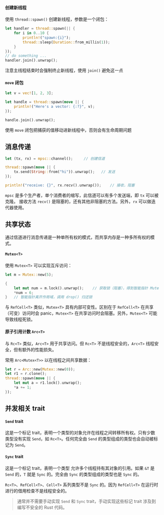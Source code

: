 #### 创建新线程

使用 `thread::spawn()` 创建新线程，参数是一个闭包：

```rust
let handler = thread::spawn(|| {
    for i in 0..10 {
        println!("spawn:{i}");
        thread::sleep(Duration::from_millis(1));
    }
});
// do something ...
handler.join().unwrap();
```

注意主线程结束时会强制终止新线程，使用 `join()` 避免这一点

#### `move` 闭包

```rust
let v = vec![1, 2, 3];

let handle = thread::spawn(move || {
    println!("Here's a vector: {:?}", v);
});

handle.join().unwrap();
```

使用 `move` 闭包把捕获的值移动进新线程中，否则会有生命周期问题

## 消息传递

```rust
let (tx, rx) = mpsc::channel();		// 创建信道

thread::spawn(move || {
    tx.send(String::from("hi")).unwrap(); 	// 发送
});

println!("receive: {}", rx.recv().unwrap());	// 接收，阻塞
```

`mpsc` 是多个生产者，单个消费者的缩写，此信道可以有多个发送端，即 `tx` 可以被克隆。
接收方法 `recv()` 是阻塞的，还有其他非阻塞的方法。另外，`rx` 可以做迭代器使用。

## 共享状态

通过信道进行消息传递是一种单所有权的模式，而共享内存是一种多所有权的模式。

#### `Mutex<T>`

使用 `Mutex<T>` 可以实现互斥访问：

```rust
let m = Mutex::new(5);

{
    let mut num = m.lock().unwrap();	// 获取锁（阻塞），得到智能指针 MutexGuard<i32>
    *num = 6;
}	// 智能指针离开作用域，调用 drop() 归还锁
```

与 `RefCell<T>` 类似，`Mutex<T>` 具有内部可变性。区别在于 `RefCell<T>` 在共享（可变）访问时会 panic，`Mutex<T>` 在共享访问时会阻塞。另外，`Mutex<T>` 可能导致线程死锁。

#### 原子引用计数 `Arc<T>`

与 `Rc<T>` 类似，`Arc<T>` 用于共享访问。但 `Rc<T>` 不是线程安全的，`Arc<T>` 线程安全，但有额外的性能损失。

常用 `Arc<Mutex<T>>` 以在线程之间共享数据：

```rust
let r = Arc::new(Mutex::new(0));
let r1 = r.clone();
thread::spawn(move || {
    let mut a = r1.lock().unwrap();
    *a += 1;
});
```

## 并发相关 trait

#### `Send` trait

这是一个标记 trait，表明一个类型的对象允许在线程之间转移所有权。只有少数类型没有实现 `Send`，如 `Rc<T>`。任何完全由 `Send` 的类型组成的类型也会自动被标记为 `Send`。

#### `Sync` trait

这是一个标记 trait，表明一个类型 允许多个线程持有其对象的引用。如果 `&T` 是 `Send` 的，`T` 就是 `Sync` 的。完全由 `Sync` 的类型组成的类型也是 `Sync` 的。

`Rc<T>`、`RefCell<T>`、`Cell<T>` 系列类型不是 `Sync` 的。因为 `RefCell<T>` 在运行时进行的借用检查不是线程安全的。

> 通常并不需要手动实现 `Send` 和 `Sync` trait，手动实现这些标记 trait 涉及到编写不安全的 Rust 代码。

